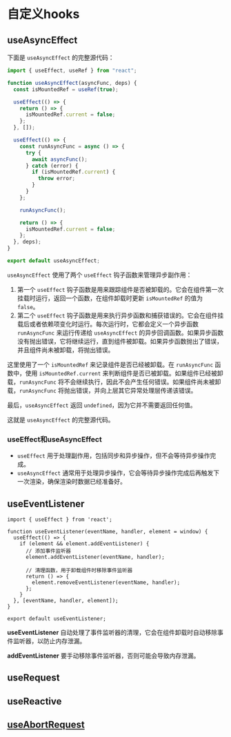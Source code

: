 # 自定义hooks

## useAsyncEffect

下面是 `useAsyncEffect` 的完整源代码：

```javascript
import { useEffect, useRef } from "react";

function useAsyncEffect(asyncFunc, deps) {
  const isMountedRef = useRef(true);

  useEffect(() => {
    return () => {
      isMountedRef.current = false;
    };
  }, []);

  useEffect(() => {
    const runAsyncFunc = async () => {
      try {
        await asyncFunc();
      } catch (error) {
        if (isMountedRef.current) {
          throw error;
        }
      }
    };

    runAsyncFunc();

    return () => {
      isMountedRef.current = false;
    };
  }, deps);
}

export default useAsyncEffect;
```

`useAsyncEffect` 使用了两个 `useEffect` 钩子函数来管理异步副作用：

1. 第一个 `useEffect` 钩子函数是用来跟踪组件是否被卸载的。它会在组件第一次挂载时运行，返回一个函数，在组件卸载时更新 `isMountedRef` 的值为 `false`。
2. 第二个 `useEffect` 钩子函数是用来执行异步函数和捕获错误的。它会在组件挂载后或者依赖项变化时运行。每次运行时，它都会定义一个异步函数 `runAsyncFunc` 来运行传递给 `useAsyncEffect` 的异步回调函数。如果异步函数没有抛出错误，它将继续运行，直到组件被卸载。如果异步函数抛出了错误，并且组件尚未被卸载，将抛出错误。

这里使用了一个 `isMountedRef` 来记录组件是否已经被卸载。在 `runAsyncFunc` 函数中，使用 `isMountedRef.current` 来判断组件是否已被卸载。如果组件已经被卸载，`runAsyncFunc` 将不会继续执行，因此不会产生任何错误。如果组件尚未被卸载，`runAsyncFunc` 将抛出错误，并向上层其它异常处理层传递该错误。

最后，`useAsyncEffect` 返回 `undefined`，因为它并不需要返回任何值。

这就是 `useAsyncEffect` 的完整源代码。



### useEffect和useAsyncEffect

- `useEffect` 用于处理副作用，包括同步和异步操作，但不会等待异步操作完成。
- `useAsyncEffect` 通常用于处理异步操作，它会等待异步操作完成后再触发下一次渲染，确保渲染时数据已经准备好。



## useEventListener

```tsx
import { useEffect } from 'react';

function useEventListener(eventName, handler, element = window) {
  useEffect(() => {
    if (element && element.addEventListener) {
      // 添加事件监听器
      element.addEventListener(eventName, handler);

      // 清理函数，用于卸载组件时移除事件监听器
      return () => {
        element.removeEventListener(eventName, handler);
      };
    }
  }, [eventName, handler, element]);
}

export default useEventListener;
```

**useEventListener** 自动处理了事件监听器的清理，它会在组件卸载时自动移除事件监听器，以防止内存泄漏。

**addEventListener** 要手动移除事件监听器，否则可能会导致内存泄漏。



## useRequest

## useReactive

## [useAbortRequest](https://github.com/fncheng/fe/issues/36)

